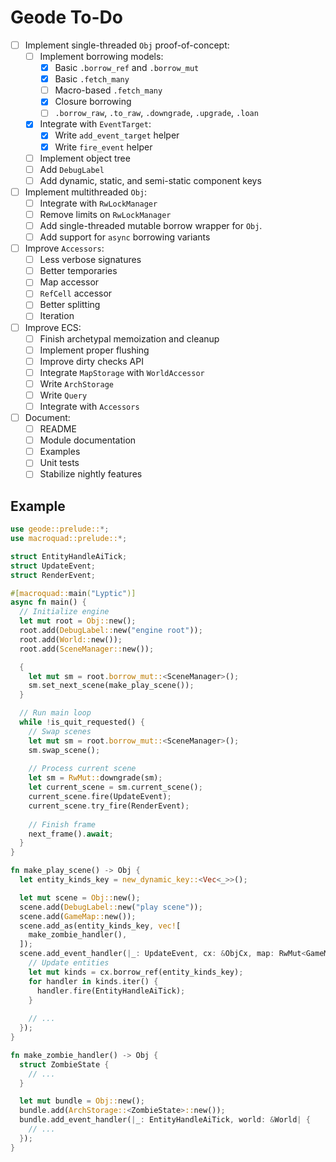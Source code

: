 # Geode To-Do

- [ ] Implement single-threaded `Obj` proof-of-concept:
  - [ ] Implement borrowing models:
    - [x] Basic `.borrow_ref` and `.borrow_mut`
    - [x] Basic `.fetch_many`
    - [ ] Macro-based `.fetch_many`
    - [x] Closure borrowing
    - [ ] `.borrow_raw`, `.to_raw`, `.downgrade`, `.upgrade`, `.loan`
  - [x] Integrate with `EventTarget`:
    - [x] Write `add_event_target` helper
    - [x] Write `fire_event` helper
  - [ ] Implement object tree
  - [ ] Add `DebugLabel`
  - [ ] Add dynamic, static, and semi-static component keys
- [ ] Implement multithreaded `Obj`:
  - [ ] Integrate with `RwLockManager`
  - [ ] Remove limits on `RwLockManager`
  - [ ] Add single-threaded mutable borrow wrapper for `Obj`.
  - [ ] Add support for `async` borrowing variants
- [ ] Improve `Accessors`:
  - [ ] Less verbose signatures
  - [ ] Better temporaries
  - [ ] Map accessor
  - [ ] `RefCell` accessor
  - [ ] Better splitting
  - [ ] Iteration
- [ ] Improve ECS:
  - [ ] Finish archetypal memoization and cleanup
  - [ ] Implement proper flushing
  - [ ] Improve dirty checks API
  - [ ] Integrate `MapStorage` with `WorldAccessor`
  - [ ] Write `ArchStorage`
  - [ ] Write `Query`
  - [ ] Integrate with `Accessors`
- [ ] Document:
  - [ ] README
  - [ ] Module documentation
  - [ ] Examples
  - [ ] Unit tests
  - [ ] Stabilize nightly features

## Example

```rust
use geode::prelude::*;
use macroquad::prelude::*;

struct EntityHandleAiTick;
struct UpdateEvent;
struct RenderEvent;

#[macroquad::main("Lyptic")]
async fn main() {
  // Initialize engine
  let mut root = Obj::new();
  root.add(DebugLabel::new("engine root"));
  root.add(World::new());
  root.add(SceneManager::new());

  {
    let mut sm = root.borrow_mut::<SceneManager>();
    sm.set_next_scene(make_play_scene());
  }

  // Run main loop
  while !is_quit_requested() {
    // Swap scenes
    let mut sm = root.borrow_mut::<SceneManager>();
    sm.swap_scene();
    
    // Process current scene
    let sm = RwMut::downgrade(sm);
    let current_scene = sm.current_scene();
    current_scene.fire(UpdateEvent);
    current_scene.try_fire(RenderEvent);
    
    // Finish frame
    next_frame().await;
  }
}

fn make_play_scene() -> Obj {
  let entity_kinds_key = new_dynamic_key::<Vec<_>>();

  let mut scene = Obj::new();
  scene.add(DebugLabel::new("play scene"));
  scene.add(GameMap::new());
  scene.add_as(entity_kinds_key, vec![
    make_zombie_handler(),
  ]);
  scene.add_event_handler(|_: UpdateEvent, cx: &ObjCx, map: RwMut<GameMap>| {
    // Update entities
    let mut kinds = cx.borrow_ref(entity_kinds_key);
    for handler in kinds.iter() {
      handler.fire(EntityHandleAiTick);
    }
    
    // ...
  });
}

fn make_zombie_handler() -> Obj {
  struct ZombieState {
    // ...
  }

  let mut bundle = Obj::new();
  bundle.add(ArchStorage::<ZombieState>::new());
  bundle.add_event_handler(|_: EntityHandleAiTick, world: &World| {
    // ...
  });
}
```
